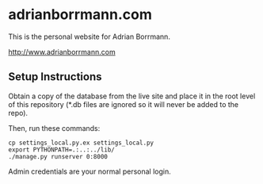 adrianborrmann.com
==================

This is the personal website for Adrian Borrmann.

<http://www.adrianborrmann.com>

Setup Instructions
------------------

Obtain a copy of the database from the live site and place it in the root level of this repository (*.db files are ignored so it will never be added to the repo).

Then, run these commands:

    cp settings_local.py.ex settings_local.py
    export PYTHONPATH=.:..:../lib/
    ./manage.py runserver 0:8000

Admin credentials are your normal personal login.

